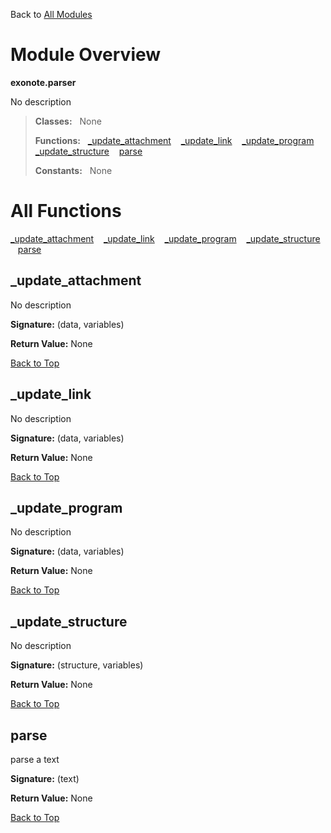 Back to [All Modules](https://github.com/pyrustic/blob/master/docs/modules/README.md#readme)

# Module Overview

**exonote.parser**
 
No description

> **Classes:** &nbsp; None
>
> **Functions:** &nbsp; [\_update\_attachment](#_update_attachment) &nbsp;&nbsp; [\_update\_link](#_update_link) &nbsp;&nbsp; [\_update\_program](#_update_program) &nbsp;&nbsp; [\_update\_structure](#_update_structure) &nbsp;&nbsp; [parse](#parse)
>
> **Constants:** &nbsp; None

# All Functions
[\_update\_attachment](#_update_attachment) &nbsp;&nbsp; [\_update\_link](#_update_link) &nbsp;&nbsp; [\_update\_program](#_update_program) &nbsp;&nbsp; [\_update\_structure](#_update_structure) &nbsp;&nbsp; [parse](#parse)

## \_update\_attachment
No description



**Signature:** (data, variables)





**Return Value:** None

[Back to Top](#module-overview)


## \_update\_link
No description



**Signature:** (data, variables)





**Return Value:** None

[Back to Top](#module-overview)


## \_update\_program
No description



**Signature:** (data, variables)





**Return Value:** None

[Back to Top](#module-overview)


## \_update\_structure
No description



**Signature:** (structure, variables)





**Return Value:** None

[Back to Top](#module-overview)


## parse
parse a text



**Signature:** (text)





**Return Value:** None

[Back to Top](#module-overview)



